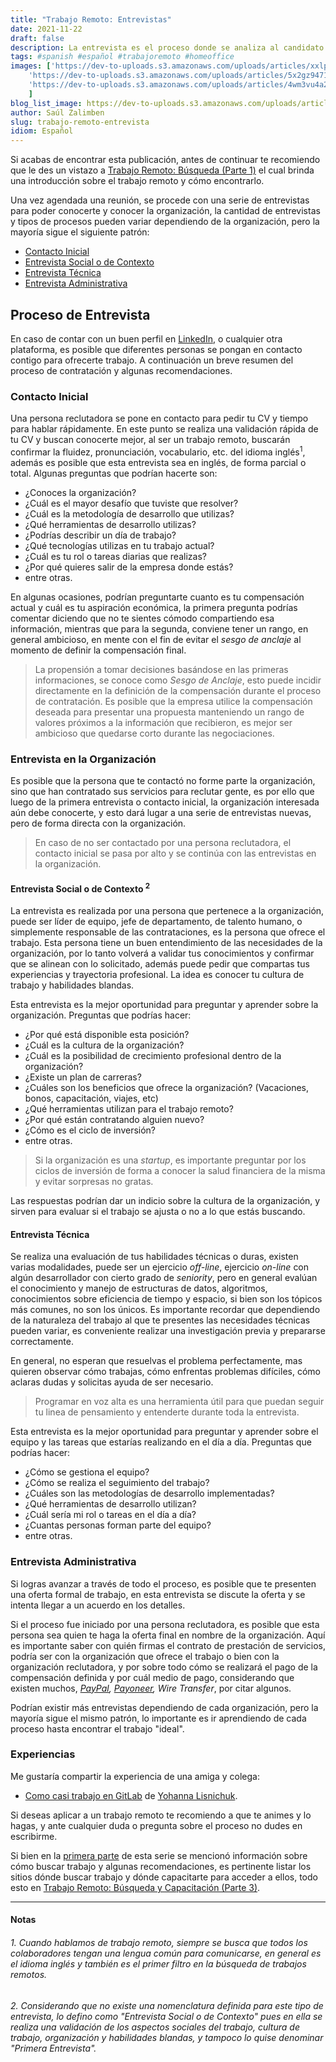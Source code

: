 ```yaml
---
title: "Trabajo Remoto: Entrevistas"
date: 2021-11-22
draft: false
description: La entrevista es el proceso donde se analiza al candidato para comprobar su idoneidad para uan posición laboral, mientras que el aspirante debe aprovechar la oportunidad para destacar sus habilidades
tags: #spanish #español #trabajoremoto #homeoffice
images: ['https://dev-to-uploads.s3.amazonaws.com/uploads/articles/xxlpdfj8lxdzn0e24zqs.png',
    'https://dev-to-uploads.s3.amazonaws.com/uploads/articles/5x2gz9471clw7fx3cssz.jpg', 
    'https://dev-to-uploads.s3.amazonaws.com/uploads/articles/4wm3vu4a2jkd4rn2ijcb.jpg'
    ]
blog_list_image: https://dev-to-uploads.s3.amazonaws.com/uploads/articles/xxlpdfj8lxdzn0e24zqs.png
author: Saúl Zalimben
slug: trabajo-remoto-entrevista
idiom: Español
---
```

Si acabas de encontrar esta publicación, antes de continuar te recomiendo que le des un vistazo a [Trabajo Remoto: Búsqueda (Parte 1)](blog/spanish/posts/trabajo-remoto-buscar/) el cual brinda una introducción sobre el trabajo remoto y cómo encontrarlo.

Una vez agendada una reunión, se procede con una serie de entrevistas para poder conocerte y conocer la organización, la cantidad de entrevistas y tipos de procesos pueden variar dependiendo de la organización, pero la mayoría sigue el siguiente patrón:
- [Contacto Inicial](#contacto-inicial)
- [Entrevista Social o de Contexto](#entrevista-social-o-de-contexto-2)
- [Entrevista Técnica](#entrevista-técnica)
- [Entrevista Administrativa](#entrevista-administrativa)

## Proceso de Entrevista
En caso de contar con un buen perfil en [LinkedIn](http://linkedin.com), o cualquier otra plataforma, es posible que diferentes personas se pongan en contacto contigo para ofrecerte trabajo. A continuación un breve resumen del proceso de contratación y algunas recomendaciones.

### Contacto Inicial
Una persona reclutadora se pone en contacto para pedir tu CV y tiempo para hablar rápidamente. En este punto se realiza una validación rápida de tu CV y buscan conocerte mejor, al ser un trabajo remoto, buscarán  confirmar la fluidez, pronunciación, vocabulario, etc. del idioma inglés<sup>1</sup>, además es posible que esta entrevista sea en inglés, de forma parcial o total.
Algunas preguntas que podrían hacerte son:
- ¿Conoces la organización?
- ¿Cuál es el mayor desafío que tuviste que resolver?
- ¿Cuál es la metodología de desarrollo que utilizas?
- ¿Qué herramientas de desarrollo utilizas?
- ¿Podrías describir un día de trabajo?
- ¿Qué tecnologías utilizas en tu trabajo actual?
- ¿Cuál es tu rol o tareas diarias que realizas?
- ¿Por qué quieres salir de la empresa donde estás?
- entre otras.

En algunas ocasiones, podrían preguntarte cuanto es tu compensación actual y cuál es tu aspiración económica, la primera pregunta podrías comentar diciendo que no te sientes cómodo compartiendo esa información, mientras que para la segunda, conviene tener un rango, en general ambicioso, en mente con el fin de evitar el *sesgo de anclaje* al momento de definir la compensación final.

<!-- Sesgo de Anclaje en la definición de compensación -->
> 
> La propensión a tomar decisiones basándose en las primeras informaciones, se conoce como *Sesgo de Anclaje*, esto puede incidir directamente en la definición de la compensación durante el proceso de contratación. Es posible que la empresa utilice la compensación deseada para presentar una propuesta manteniendo un rango de valores próximos a la información que recibieron, es mejor ser ambicioso que quedarse corto durante las negociaciones.
>

### Entrevista en la Organización

Es posible que la persona que te contactó no forme parte la organización, sino que han contratado sus servicios para reclutar gente, es por ello que luego de la primera entrevista o contacto inicial, la organización interesada aún debe conocerte, y esto dará lugar a una serie de entrevistas nuevas, pero de forma directa con la organización.

>
>En caso de no ser contactado por una persona reclutadora, el contacto inicial se pasa por alto y se continúa con las entrevistas en la organización. 
>

#### Entrevista Social o de Contexto <sup>2</sup>
La entrevista es realizada por una persona que pertenece a la organización, puede ser líder de equipo, jefe de departamento, de talento humano, o simplemente responsable de las contrataciones, es la persona que ofrece el trabajo. 
Esta persona tiene un buen entendimiento de las necesidades de la organización, por lo tanto volverá a validar tus conocimientos y confirmar que se alinean con lo solicitado, además puede pedir que compartas tus experiencias y trayectoria profesional. La idea es conocer tu cultura de trabajo y habilidades blandas.

Esta entrevista es la mejor oportunidad para preguntar y aprender sobre la organización. Preguntas que podrías hacer:
- ¿Por qué está disponible esta posición? 
- ¿Cuál es la cultura de la organización?
- ¿Cuál es la posibilidad de crecimiento profesional dentro de la organización?
- ¿Existe un plan de carreras?
- ¿Cuáles son los beneficios que ofrece la organización? (Vacaciones, bonos, capacitación, viajes, etc)
- ¿Qué herramientas utilizan para el trabajo remoto?
- ¿Por qué están contratando alguien nuevo?
- ¿Cómo es el ciclo de inversión?
- entre otras.

>
> Si la organización es una *startup*, es importante preguntar por los ciclos de inversión de forma a conocer la salud financiera de la misma y evitar sorpresas no gratas.
>

Las respuestas podrían dar un indicio sobre la cultura de la organización, y sirven para evaluar si el trabajo se ajusta o no a lo que estás buscando.

#### Entrevista Técnica
Se realiza una evaluación de tus habilidades técnicas o duras, existen varias modalidades, puede ser un ejercicio *off-line*, ejercicio *on-line* con algún desarrollador con cierto grado de *seniority*, pero en general evalúan el conocimiento y manejo de estructuras de datos, algoritmos, conocimientos sobre eficiencia de tiempo y espacio, si bien son los tópicos más comunes, no son los únicos.
Es importante recordar que dependiendo de la naturaleza del trabajo al que te presentes las necesidades técnicas pueden variar, es conveniente realizar una investigación previa y prepararse correctamente.

En general, no esperan que resuelvas el problema perfectamente, mas quieren observar cómo trabajas, cómo enfrentas problemas difíciles, cómo aclaras dudas y solicitas ayuda de ser necesario.

>
> Programar en voz alta es una herramienta útil para que puedan seguir tu linea de pensamiento y entenderte durante toda la entrevista.
>

Esta entrevista es la mejor oportunidad para preguntar y aprender sobre el equipo y las tareas que estarías realizando en el día a día. Preguntas que podrías hacer:
- ¿Cómo se gestiona el equipo?
- ¿Cómo se realiza el seguimiento del trabajo?
- ¿Cuáles son las metodologías de desarrollo implementadas?
- ¿Qué herramientas de desarrollo utilizan?
- ¿Cuál sería mi rol o tareas en el día a día?
- ¿Cuantas personas forman parte del equipo?
- entre otras.

### Entrevista Administrativa
Si logras avanzar a través de todo el proceso, es posible que te presenten una oferta formal de trabajo, en esta entrevista se discute la oferta y se intenta llegar a un acuerdo en los detalles.

Si el proceso fue iniciado por una persona reclutadora, es posible que esta persona sea quien te haga la oferta final en nombre de la organización. Aquí es importante saber con quién firmas el contrato de prestación de servicios, podría ser con la organización que ofrece el trabajo o bien con la organización reclutadora, y por sobre todo cómo se realizará el pago de la compensación definida y por cuál medio de pago, considerando que existen muchos, *[PayPal](http://www.paypal.com/), [Payoneer](https://www.payoneer.com/), Wire Transfer*, por citar algunos.

Podrían existir más entrevistas dependiendo de cada organización, pero la mayoría sigue el mismo patrón, lo importante es ir aprendiendo de cada proceso hasta encontrar el trabajo "ideal".

### Experiencias
Me gustaría compartir la experiencia de una amiga y colega: 
- [Como casi trabajo en GitLab](https://yolile.medium.com/?p=5683820235e4) de [Yohanna Lisnichuk](https://twitter.com/YohaLisnichuk).

Si deseas aplicar a un trabajo remoto te recomiendo a que te animes y lo hagas, y ante cualquier duda o pregunta sobre el proceso no dudes en escribirme.

Si bien en la [primera parte](blog/spanish/posts/trabajo_remoto_buscar/) de esta serie se mencionó información sobre cómo buscar trabajo y algunas recomendaciones, es pertinente listar los sitios dónde buscar trabajo y dónde capacitarte para acceder a ellos, todo esto en [Trabajo Remoto: Búsqueda y Capacitación (Parte 3)](blog/spanish/posts/trabajo_remoto_buscar_capacitar/).

****

#### Notas

###### 1. Cuando hablamos de trabajo remoto, siempre se busca que todos los colaboradores tengan una lengua común para comunicarse, en general es el idioma inglés y también es el primer filtro en la búsqueda de trabajos remotos.

###### 2. Considerando que no existe una nomenclatura definida para este tipo de entrevista, lo defino como "Entrevista Social o de Contexto" pues en ella se realiza una validación de los aspectos sociales del trabajo, cultura de trabajo, organización y habilidades blandas, y tampoco lo quise denominar "Primera Entrevista".